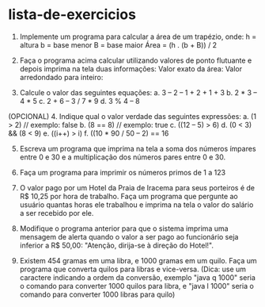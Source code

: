 # lista-de-exercicios

1. Implemente um programa para calcular a área de um trapézio, onde:
h = altura
b = base menor
B = base maior
Área = (h . (b + B)) / 2

2. Faça o programa acima calcular utilizando valores de ponto flutuante e depois imprima na tela 
duas informações: 
 Valor exato da área: 
 Valor arredondado para inteiro:
 
3. Calcule o valor das seguintes equações:
  a. 3 – 2 – 1 + 2 + 1 + 3
  b. 2 * 3 – 4 * 5
  c. 2 + 6 – 3 / 7 * 9
  d. 3 % 4 – 8 

(OPCIONAL) 4. Indique qual o valor verdade das seguintes expressões:
  a. (1 > 2) // exemplo: false
  b. (8 == 8) // exemplo: true
  c. ((12 – 5) > 6)
  d. (0 < 3) && (8 < 9)
  e. ((i++) > i)
  f. ((10 * 90 / 50 – 2) == 16
  
5. Escreva um programa que imprima na tela a soma dos números ímpares entre 0 e 30 e a
multiplicação dos números pares entre 0 e 30.

6. Faça um programa para imprimir os números primos de 1 a 123

7. O valor pago por um Hotel da Praia de Iracema para seus porteiros é de R$ 10,25 por hora de
trabalho. Faça um programa que pergunte ao usuário quantas horas ele trabalhou e imprima na
tela o valor do salário a ser recebido por ele.

8. Modifique o programa anterior para que o sistema imprima uma mensagem de alerta quando o
valor a ser pago ao funcionário seja inferior a R$ 50,00: "Atenção, dirija-se à direção do Hotel!".

9. Existem 454 gramas em uma libra, e 1000 gramas em um quilo. Faça um programa que converta
quilos para libras e vice-versa. (Dica: use um caractere indicando a ordem da conversão,
exemplo "java q 1000" seria o comando para converter 1000 quilos para libra, e "java l 1000"
seria o comando para converter 1000 libras para quilo)
